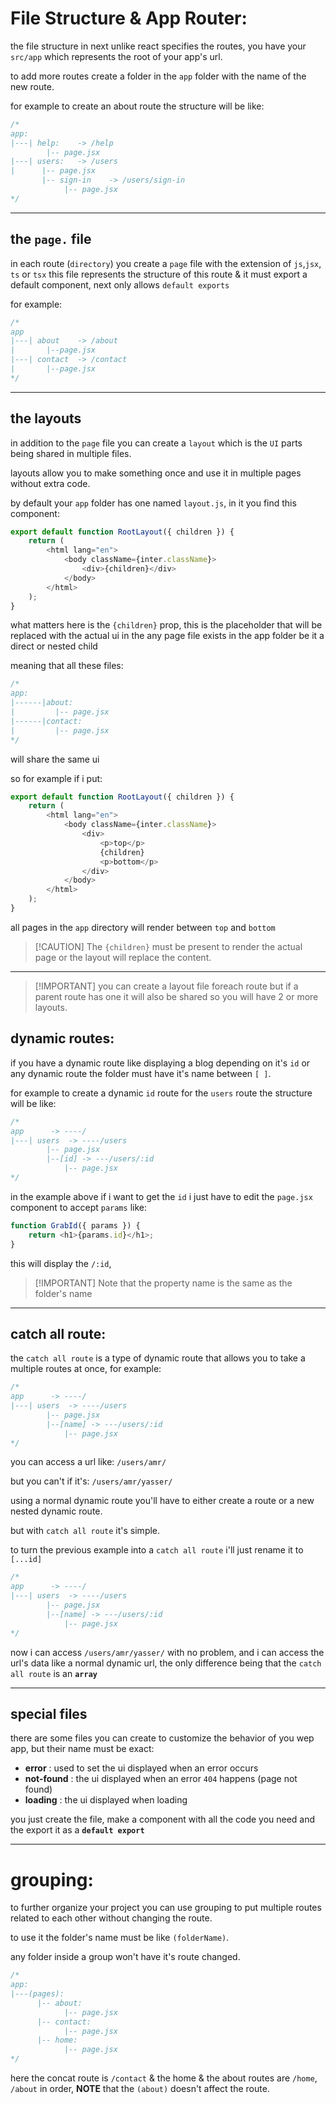 <!-- @format -->

# File Structure & App Router:

the file structure in next unlike react specifies the routes, you have your `src/app` which represents the root of your app's url.

to add more routes create a folder in the `app` folder with the name of the new route.

for example to create an about route the structure will be like:

```javascript
/*
app:
|---| help:    -> /help
        |-- page.jsx
|---| users:   -> /users
|      |-- page.jsx
       |-- sign-in    -> /users/sign-in
            |-- page.jsx
*/
```

---

## the `page.` file

in each route (`directory`) you create a `page` file with the extension of `js`,`jsx`, `ts` or `tsx` this file represents the structure of this route & it must export a default component, next only allows `default exports`

for example:

```javascript
/*
app
|---| about    -> /about
|       |--page.jsx
|---| contact  -> /contact
|       |--page.jsx
*/
```

---

## the layouts

in addition to the `page` file you can create a `layout` which is the `UI` parts being shared in multiple files.

layouts allow you to make something once and use it in multiple pages without extra code.

by default your `app` folder has one named `layout.js`, in it you find this component:

```javascript
export default function RootLayout({ children }) {
	return (
		<html lang="en">
			<body className={inter.className}>
				<div>{children}</div>
			</body>
		</html>
	);
}
```

what matters here is the `{children}` prop, this is the placeholder that will be replaced with the actual ui in the any page file exists in the app folder be it a direct or nested child

meaning that all these files:

```javascript
/*
app:
|------|about:
|         |-- page.jsx
|------|contact:
|         |-- page.jsx
*/
```

will share the same ui

so for example if i put:

```javascript
export default function RootLayout({ children }) {
	return (
		<html lang="en">
			<body className={inter.className}>
				<div>
					<p>top</p>
					{children}
					<p>bottom</p>
				</div>
			</body>
		</html>
	);
}
```

all pages in the `app` directory will render between `top` and `bottom`

> [!CAUTION] The `{children}` must be present to render the actual page or the layout will replace the content.

---

> [!IMPORTANT] you can create a layout file foreach route but if a parent route has one it will also be shared so you will have 2 or more layouts.

## dynamic routes:

if you have a dynamic route like displaying a blog depending on it's `id` or any dynamic route the folder must have it's name between `[ ]`.

for example to create a dynamic `id` route for the `users` route the structure will be like:

```javascript
/*
app      -> ----/
|---| users  -> ----/users
        |-- page.jsx
        |--[id] -> ---/users/:id
            |-- page.jsx
*/
```

in the example above if i want to get the `id` i just have to edit the `page.jsx` component to accept `params` like:

```javascript
function GrabId({ params }) {
	return <h1>{params.id}</h1>;
}
```

this will display the `/:id`,

> [!IMPORTANT] Note that the property name is the same as the folder's name

---

## catch all route:

the `catch all route` is a type of dynamic route that allows you to take a multiple routes at once, for example:

```javascript
/*
app      -> ----/
|---| users  -> ----/users
        |-- page.jsx
        |--[name] -> ---/users/:id
            |-- page.jsx
*/
```

you can access a url like: `/users/amr/`

but you can't if it's: `/users/amr/yasser/`

using a normal dynamic route you'll have to either create a route or a new nested dynamic route.

but with `catch all route` it's simple.

to turn the previous example into a `catch all route` i'll just rename it to `[...id]`

```javascript
/*
app      -> ----/
|---| users  -> ----/users
        |-- page.jsx
        |--[name] -> ---/users/:id
            |-- page.jsx
*/
```

now i can access `/users/amr/yasser/` with no problem, and i can access the url's data like a normal dynamic url, the only difference being that the `catch all route` is an **`array`**

---

## special files

there are some files you can create to customize the behavior of you wep app, but their name must be exact:

- **error** : used to set the ui displayed when an error occurs
- **not-found** : the ui displayed when an error `404` happens (page not found)
- **loading** : the ui displayed when loading

you just create the file, make a component with all the code you need and the export it as a **`default export`**

---

# grouping:

to further organize your project you can use grouping to put multiple routes related to each other without changing the route.

to use it the folder's name must be like `(folderName)`.

any folder inside a group won't have it's route changed.

```javascript
/*
app:
|---(pages):
      |-- about:
            |-- page.jsx
      |-- contact:
            |-- page.jsx
      |-- home:
            |-- page.jsx
*/
```

here the concat route is `/contact` & the home & the about routes are `/home`, `/about` in order, **NOTE** that the `(about)` doesn't affect the route.
